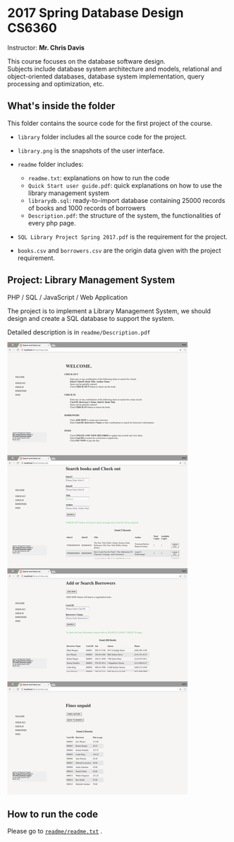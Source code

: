 # 2017 Spring Database Design CS6360
Instructor: **Mr. Chris Davis**

This course focuses on the database software design.  
Subjects include database system architecture and models, relational and object-oriented databases, database system implementation, query processing and optimization, etc.

## What's inside the folder
This folder contains the source code for the first project of the course.

- `library` folder includes all the source code for the project.

- `library.png` is the snapshots of the user interface.

- `readme` folder includes:
   - `readme.txt`: explanations on how to run the code
   - `Quick Start user guide.pdf`: quick explanations on how to use the library management system
   - `librarydb.sql`: ready-to-import database containing 25000 records of books and 1000 records of borrowers
   - `Description.pdf`: the structure of the system, the functionalities of every php page.

- `SQL Library Project Spring 2017.pdf` is the requirement for the project.

- `books.csv` and `borrowers.csv` are the origin data given with the project requirement.


## Project: Library Management System
PHP / SQL / JavaScript / Web Application

The project is to implement a Library Management System, we should design and create a SQL database to support the system.

Detailed description is in `readme/Description.pdf`

![Project1 Snapshot](library.png)


## How to run the code
Please go to [`readme/readme.txt`](readme/readme.txt) .
